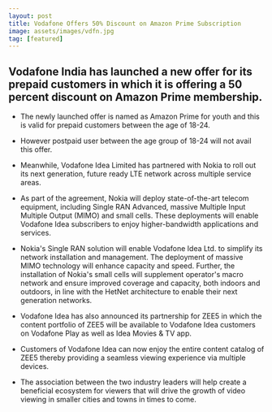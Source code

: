 ```yaml
---
layout: post
title: Vodafone Offers 50% Discount on Amazon Prime Subscription
image: assets/images/vdfn.jpg
tag: [featured]
---
```

## Vodafone India has launched a new offer for its prepaid customers in which it is offering a 50 percent discount on Amazon Prime membership.

* The newly launched offer is named as Amazon Prime for youth and this is valid for prepaid customers between the age of 18-24. 

* However postpaid user between the age group of 18-24 will not avail this offer. 

* Meanwhile, Vodafone Idea Limited has partnered with Nokia to roll out its next generation, future ready LTE network across multiple service areas. 

* As part of the agreement, Nokia will deploy state-of-the-art telecom equipment, including Single RAN Advanced, massive Multiple Input Multiple Output (MIMO) and small cells. These deployments will enable Vodafone Idea subscribers to enjoy higher-bandwidth applications and services. 

* Nokia's Single RAN solution will enable Vodafone Idea Ltd. to simplify its network installation and management. The deployment of massive MIMO technology will enhance capacity and speed. Further, the installation of Nokia's small cells will supplement operator's macro network and ensure improved coverage and capacity, both indoors and outdoors, in line with the HetNet architecture to enable their next generation networks. 

* Vodafone Idea has also announced its partnership for ZEE5 in which the content portfolio of ZEE5 will be available to Vodafone Idea customers on Vodafone Play as well as Idea Movies & TV app. 

* Customers of Vodafone Idea can now enjoy the entire content catalog of ZEE5 thereby providing a seamless viewing experience via multiple devices. 

* The association between the two industry leaders will help create a beneficial ecosystem for viewers that will drive the growth of video viewing in smaller cities and towns in times to come. 




